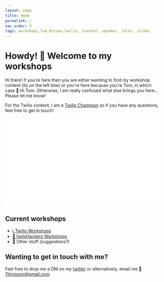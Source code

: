 ```yaml
---
layout: page
title: Home
permalink: /
nav_order: 0
tags: workshops,Tom,Misson,Twilio, Content, speaker, talks, slides
---
```

# Howdy! 🤠 Welcome to my workshops 

Hi there! if you're here then you are either wanting to find my workshop content (its on the left btw) or you're here because you're Tom, in which case 👋 Hi Tom. Otherwise, I am really confused what else brings you here... Please let me know! 

For the Twilio content, I am a [Twilio Champion](https://www.twilio.com/champions) so if you have any questions, feel free to get in touch! 

![Twilio champion logo](../assets/img/twilio-champion.png)

## Current workshops

- [📞 Twilio Workshops](/twilio/)
- [👋 helloHackers Workshops](/hellohackers/)
- 🧐 Other stuff (suggestions?)


## Wanting to get in touch with me? 

Feel free to drop me a DM on my [twitter](https://twitter.com/thomas_misson) or alternatively, email me 📨 [11tmisson@gmail.com](mailto://11tmisson@gmail.com)
